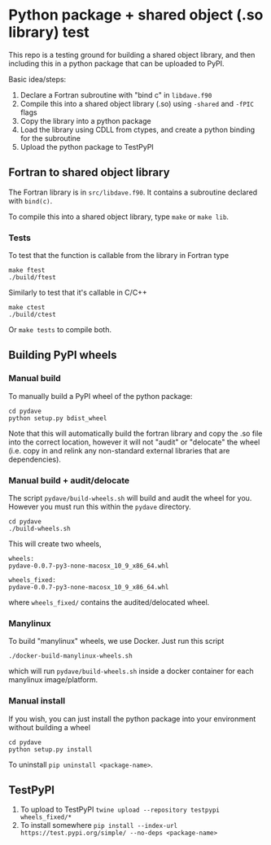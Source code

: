 # Python package + shared object (.so library) test
This repo is a testing ground for building a shared object library, and then including this in a python package that can be uploaded to PyPI.

Basic idea/steps:

1. Declare a Fortran subroutine with "bind c" in `libdave.f90`
2. Compile this into a shared object library (.so) using `-shared` and `-fPIC` flags
3. Copy the library into a python package
4. Load the library using CDLL from ctypes, and create a python binding for the subroutine
5. Upload the python package to TestPyPI

## Fortran to shared object library
The Fortran library is in `src/libdave.f90`. It contains a subroutine declared with `bind(c)`.

To compile this into a shared object library, type `make` or `make lib`.

### Tests
To test that the function is callable from the library in Fortran type
```
make ftest
./build/ftest
```

Similarly to test that it's callable in C/C++
```
make ctest
./build/ctest
```

Or `make tests` to compile both.

## Building PyPI wheels
### Manual build
To manually build a PyPI wheel of the python package:
```
cd pydave
python setup.py bdist_wheel
```
Note that this will automatically build the fortran library and copy the .so file into the correct location, however it will not "audit" or "delocate" the wheel (i.e. copy in and relink any non-standard external libraries that are dependencies).

### Manual build + audit/delocate
The script `pydave/build-wheels.sh` will build and audit the wheel for you. However you must run this within the `pydave` directory.
```
cd pydave
./build-wheels.sh
```
This will create two wheels,
```
wheels:
pydave-0.0.7-py3-none-macosx_10_9_x86_64.whl

wheels_fixed:
pydave-0.0.7-py3-none-macosx_10_9_x86_64.whl
```
where `wheels_fixed/` contains the audited/delocated wheel.

### Manylinux
To build "manylinux" wheels, we use Docker. Just run this script
```
./docker-build-manylinux-wheels.sh
```
which will run `pydave/build-wheels.sh` inside a docker container for each manylinux image/platform.

### Manual install
If you wish, you can just install the python package into your environment without building a wheel
```
cd pydave
python setup.py install
```

To uninstall `pip uninstall <package-name>`.

## TestPyPI
1. To upload to TestPyPI `twine upload --repository testpypi wheels_fixed/*`
2. To install somewhere `pip install --index-url https://test.pypi.org/simple/ --no-deps <package-name>`
